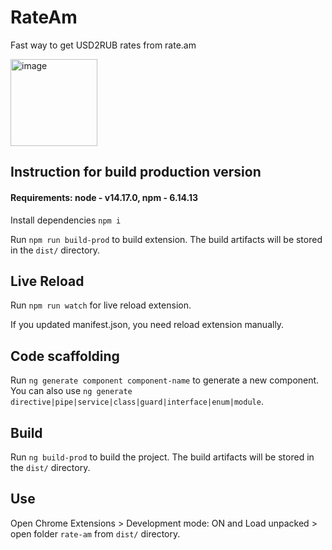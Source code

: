 # RateAm

Fast way to get USD2RUB rates from rate.am

<img width="139" alt="image" src="https://user-images.githubusercontent.com/7475399/195389349-44271d32-9083-4a7f-aa04-af0a1f5ad29e.png">

## Instruction for build production version

#### Requirements: node - v14.17.0, npm - 6.14.13

Install dependencies `npm i`

Run `npm run build-prod` to build extension. The build artifacts will be stored in the `dist/` directory.

## Live Reload

Run `npm run watch` for live reload extension.

If you updated manifest.json, you need reload extension manually.


## Code scaffolding

Run `ng generate component component-name` to generate a new component. You can also use `ng generate directive|pipe|service|class|guard|interface|enum|module`.

## Build

Run `ng build-prod` to build the project. The build artifacts will be stored in the `dist/` directory.

## Use

Open Chrome Extensions > Development mode: ON and Load unpacked > open folder `rate-am` from `dist/` directory.
